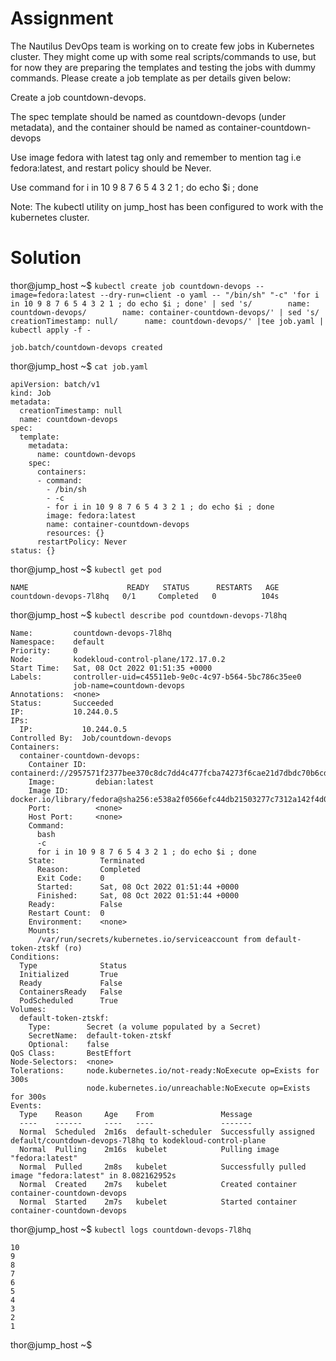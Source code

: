 # Assignment
The Nautilus DevOps team is working on to create few jobs in Kubernetes cluster. They might come up with some real scripts/commands to use, but for now they are preparing the templates and testing the jobs with dummy commands. Please create a job template as per details given below:



Create a job countdown-devops.

The spec template should be named as countdown-devops (under metadata), and the container should be named as container-countdown-devops

Use image fedora with latest tag only and remember to mention tag i.e fedora:latest, and restart policy should be Never.

Use command for i in 10 9 8 7 6 5 4 3 2 1 ; do echo $i ; done

Note: The kubectl utility on jump_host has been configured to work with the kubernetes cluster.
# Solution
thor@jump_host ~$ `kubectl create job countdown-devops --image=fedora:latest --dry-run=client -o yaml -- "/bin/sh" "-c" 'for i in 10 9 8 7 6 5 4 3 2 1 ; do echo $i ; done' | sed 's/        name: countdown-devops/        name: container-countdown-devops/' | sed 's/      creationTimestamp: null/      name: countdown-devops/' |tee job.yaml | kubectl apply -f -`
```
job.batch/countdown-devops created
```
thor@jump_host ~$ `cat job.yaml`
```
apiVersion: batch/v1
kind: Job
metadata:
  creationTimestamp: null
  name: countdown-devops
spec:
  template:
    metadata:
      name: countdown-devops
    spec:
      containers:
      - command:
        - /bin/sh
        - -c
        - for i in 10 9 8 7 6 5 4 3 2 1 ; do echo $i ; done
        image: fedora:latest
        name: container-countdown-devops
        resources: {}
      restartPolicy: Never
status: {}
```
thor@jump_host ~$ `kubectl get pod`
```
NAME                      READY   STATUS      RESTARTS   AGE
countdown-devops-7l8hq   0/1     Completed   0          104s
```
thor@jump_host ~$ `kubectl describe pod countdown-devops-7l8hq`
```
Name:         countdown-devops-7l8hq
Namespace:    default
Priority:     0
Node:         kodekloud-control-plane/172.17.0.2
Start Time:   Sat, 08 Oct 2022 01:51:35 +0000
Labels:       controller-uid=c45511eb-9e0c-4c97-b564-5bc786c35ee0
              job-name=countdown-devops
Annotations:  <none>
Status:       Succeeded
IP:           10.244.0.5
IPs:
  IP:           10.244.0.5
Controlled By:  Job/countdown-devops
Containers:
  container-countdown-devops:
    Container ID:  containerd://2957571f2377bee370c8dc7dd4c477fcba74273f6cae21d7dbdc70b6cda3dd52
    Image:         debian:latest
    Image ID:      docker.io/library/fedora@sha256:e538a2f0566efc44db21503277c7312a142f4d0dedc5d2886932b92626104bff
    Port:          <none>
    Host Port:     <none>
    Command:
      bash
      -c
      for i in 10 9 8 7 6 5 4 3 2 1 ; do echo $i ; done
    State:          Terminated
      Reason:       Completed
      Exit Code:    0
      Started:      Sat, 08 Oct 2022 01:51:44 +0000
      Finished:     Sat, 08 Oct 2022 01:51:44 +0000
    Ready:          False
    Restart Count:  0
    Environment:    <none>
    Mounts:
      /var/run/secrets/kubernetes.io/serviceaccount from default-token-ztskf (ro)
Conditions:
  Type              Status
  Initialized       True 
  Ready             False 
  ContainersReady   False 
  PodScheduled      True 
Volumes:
  default-token-ztskf:
    Type:        Secret (a volume populated by a Secret)
    SecretName:  default-token-ztskf
    Optional:    false
QoS Class:       BestEffort
Node-Selectors:  <none>
Tolerations:     node.kubernetes.io/not-ready:NoExecute op=Exists for 300s
                 node.kubernetes.io/unreachable:NoExecute op=Exists for 300s
Events:
  Type    Reason     Age    From               Message
  ----    ------     ----   ----               -------
  Normal  Scheduled  2m16s  default-scheduler  Successfully assigned default/countdown-devops-7l8hq to kodekloud-control-plane
  Normal  Pulling    2m16s  kubelet            Pulling image "fedora:latest"
  Normal  Pulled     2m8s   kubelet            Successfully pulled image "fedora:latest" in 8.082162952s
  Normal  Created    2m7s   kubelet            Created container container-countdown-devops
  Normal  Started    2m7s   kubelet            Started container container-countdown-devops
```
thor@jump_host ~$ `kubectl logs countdown-devops-7l8hq`
```
10
9
8
7
6
5
4
3
2
1
```
thor@jump_host ~$ 

